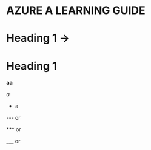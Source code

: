 #                             AZURE A LEARNING GUIDE


# Heading 1 → 
<h1>Heading 1</h1>

**aa**


*a*


* a

--- or


*** or 


___ or